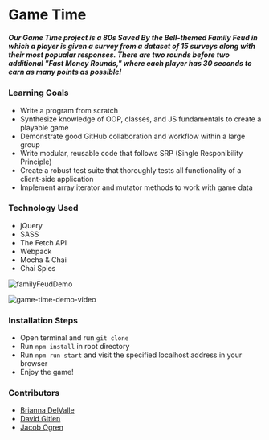 # Game Time

##### Our Game Time project is a 80s Saved By the Bell-themed Family Feud in which a player is given a survey from a dataset of 15 surveys along with their most popualar responses. There are two rounds before two additional "Fast Money Rounds," where each player has 30 seconds to earn as many points as possible!

### Learning Goals

- Write a program from scratch
- Synthesize knowledge of OOP, classes, and JS fundamentals to create a playable game
- Demonstrate good GitHub collaboration and workflow within a large group
- Write modular, reusable code that follows SRP (Single Responibility Principle)
- Create a robust test suite that thoroughly tests all functionality of a client-side application
- Implement array iterator and mutator methods to work with game data

### Technology Used

- jQuery
- SASS
- The Fetch API
- Webpack
- Mocha & Chai
- Chai Spies

![familyFeudDemo](https://user-images.githubusercontent.com/19739235/61751502-c29ecd00-ad65-11e9-849c-65cd3b5d4a72.gif)

![game-time-demo-video](https://user-images.githubusercontent.com/19739235/61752045-a439d100-ad67-11e9-9b3d-7635d421b3cb.gif)

### Installation Steps

- Open terminal and run `git clone`
- Run `npm install` in root directory
- Run `npm run start` and visit the specified localhost address in your browser
- Enjoy the game!

### Contributors

- [Brianna DelValle](https://https://github.com/bld010)
- [David Gitlen](https://github.com/davidagitlen)
- [Jacob Ogren](https://github.com/jogren)